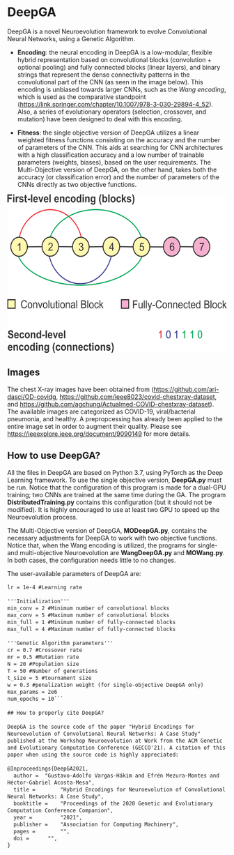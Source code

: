 # DeepGA
DeepGA is a novel Neuroevolution framework to evolve Convolutional Neural Networks, using a Genetic Algorithm.  

* **Encoding**: the neural encoding in DeepGA is a low-modular, flexible hybrid representation based on convolutional blocks (convolution + optional pooling) and fully connected blocks (linear layers), and binary strings that represent the dense connectivity patterns in the convolutional part of the CNN (as seen in the image below). This encoding is unbiased towards larger CNNs, such as the *Wang encoding*, which is used as the comparative standpoint \(https://link.springer.com/chapter/10.1007/978-3-030-29894-4_52). Also, a series of evolutionary operators (selection, crossover, and mutation) have been designed to deal with this encoding.


* **Fitness**: the single objective version of DeepGA utilizes a linear weighted fitness functions consisting on the accuracy and the number of parameters of the CNN. This aids at searching for CNN architectures with a high classification accuracy and a low number of trainable parameters (weights, biases), based on the user requirements. The Multi-Objective version of DeepGA, on the other hand, takes both the accuracy (or classification error) and the number of parameters of the CNNs directly as two objective functions.
 
<img src="Images/NewEncoding.png" width="581" height="364">

## Images

The chest X-ray images have been obtained from (https://github.com/ari-dasci/OD-covidg, https://github.com/ieee8023/covid-chestxray-dataset, and https://github.com/agchung/Actualmed-COVID-chestxray-dataset). The available images are categorized as COVID-19, viral/bacterial pneumonia, and healthy. A prepropcessing has already been applied to the entire image set in order to augment their quality. Please see https://ieeexplore.ieee.org/document/9090149 for more details.

## How to use DeepGA?

All the files in DeepGA are based on Python 3.7, using PyTorch as the Deep Learning framework. To use the single objective version, **DeepGA.py** must be run. Notice that the configuration of this program is made for a dual-GPU training; two CNNs are trained at the same time during the GA. The program **DistributedTraining.py** contains this configuration (but it should not be modified). It is highly encouraged to use at least two GPU to speed up the Neuroevolution process. 

The Multi-Objective version of DeepGA, **MODeepGA.py**, contains the necessary adjustments for DeepGA to work with two objective functions. Notice that, when the Wang encoding is utilized, the programs for single- and multi-objective Neuroevolution are **WangDeepGA.py** and **MOWang.py**. In both cases, the configuration needs little to no changes. 

The user-available parameters of DeepGA are:

```
lr = 1e-4 #Learning rate

'''Initialization'''
min_conv = 2 #Minimum number of convolutional blocks
max_conv = 5 #Maximum number of convolutional blocks
min_full = 1 #Minimum number of fully-connected blocks
max_full = 4 #Maximum number of fully-connected blocks

'''Genetic Algorithm parameters'''
cr = 0.7 #Crossover rate
mr = 0.5 #Mutation rate
N = 20 #Population size
T = 50 #Number of generations
t_size = 5 #tournament size
w = 0.3 #penalization weight (for single-objective DeepGA only)
max_params = 2e6
num_epochs = 10```

## How to properly cite DeepGA?

DeepGA is the source code of the paper "Hybrid Encodings for Neuroevolution of Convolutional Neural Networks: A Case Study" published at the Workshop Neuroevolution at Work from the ACM Genetic and Evolutionary Computation Conference (GECCO'21). A citation of this paper when using the source code is highly appreciated:

@Inproceedings{DeepGA2021,
  author =  "Gustavo-Adolfo Vargas-Hákim and Efrén Mezura-Montes and Héctor-Gabriel Acosta-Mesa",
  title =        "Hybrid Encodings for Neuroevolution of Convolutional Neural Networks: A Case Study",
  booktitle =    "Proceedings of the 2020 Genetic and Evolutionary Computation Conference Companion",
  year =         "2021",
  publisher =    "Association for Computing Machinery",
  pages =        "",
  doi = 	 "",
}
